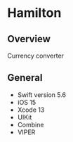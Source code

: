 # Hamilton

## Overview
Currency converter

## General
- Swift version 5.6
- iOS 15
- Xcode 13
- UIKit
- Combine
- VIPER
